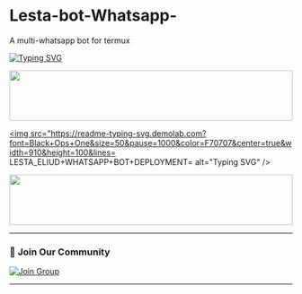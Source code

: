 # Lesta-bot-Whatsapp-
A multi-whatsapp bot for termux 


[![Typing SVG](https://readme-typing-svg.herokuapp.com?font=Rockstar-ExtraBold&color=F33A6A&lines=WELCOME+TO+LESTA+BOT+MD+MADE+BY;ELUID_LESTA;THANKS+FOR+VISITING+MY+REPO)](https://git.io/typing-svg)

<img src="https://i.imgur.com/dBaSKWF.gif" height="90" width="100%">

<a href="https://git.io/typing-svg"><img src="https://readme-typing-svg.demolab.com?font=Black+Ops+One&size=50&pause=1000&color=F70707&center=true&width=910&height=100&lines=  LESTA_ELIUD+WHATSAPP+BOT+DEPLOYMENT= alt="Typing SVG" /></a>

<img src="https://i.imgur.com/dBaSKWF.gif" height="90" width="100%">

---

### 🌟 **Join Our Community**

[![Join Group](https://img.shields.io/badge/Join%20WhatsApp%20Group-green?style=for-the-badge&logo=whatsapp&logoColor=white)](https://chat.whatsapp.com/KJmsWPbJury9sE7lb67AOi)

---


